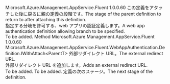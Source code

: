 <Type Name="IWithExternalRedirectUrls&lt;ParentT&gt;" FullName="Microsoft.Azure.Management.AppService.Fluent.WebAppAuthentication.Definition.IWithExternalRedirectUrls&lt;ParentT&gt;">
  <TypeSignature Language="C#" Value="public interface IWithExternalRedirectUrls&lt;ParentT&gt;" />
  <TypeSignature Language="ILAsm" Value=".class public interface auto ansi abstract IWithExternalRedirectUrls`1&lt;ParentT&gt;" />
  <TypeSignature Language="DocId" Value="T:Microsoft.Azure.Management.AppService.Fluent.WebAppAuthentication.Definition.IWithExternalRedirectUrls`1" />
  <TypeSignature Language="VB.NET" Value="Public Interface IWithExternalRedirectUrls(Of ParentT)" />
  <TypeSignature Language="F#" Value="type IWithExternalRedirectUrls&lt;'ParentT&gt; = interface" />
  <AssemblyInfo>
    <AssemblyName>Microsoft.Azure.Management.AppService.Fluent</AssemblyName>
    <AssemblyVersion>1.0.0.60</AssemblyVersion>
  </AssemblyInfo>
  <TypeParameters>
    <TypeParameter Name="ParentT" />
  </TypeParameters>
  <Interfaces />
  <Docs>
    <typeparam name="ParentT"><span data-ttu-id="7856a-101">この定義をアタッチした後に戻るに親の定義の段階です。</span><span class="sxs-lookup"><span data-stu-id="7856a-101">The stage of the parent definition to return to after attaching this definition.</span></span></typeparam>
    <summary>
            <span data-ttu-id="7856a-102">指定する分岐を許可する、web アプリの認証定義します。</span><span class="sxs-lookup"><span data-stu-id="7856a-102">A web app authentication definition allowing branch to be specified.</span></span>
            </summary>
    <remarks>To be added.</remarks>
  </Docs>
  <Members>
    <Member MemberName="WithAllowedExternalRedirectUrl">
      <MemberSignature Language="C#" Value="public Microsoft.Azure.Management.AppService.Fluent.WebAppAuthentication.Definition.IWithAttach&lt;ParentT&gt; WithAllowedExternalRedirectUrl (string url);" />
      <MemberSignature Language="ILAsm" Value=".method public hidebysig newslot virtual instance class Microsoft.Azure.Management.AppService.Fluent.WebAppAuthentication.Definition.IWithAttach`1&lt;!ParentT&gt; WithAllowedExternalRedirectUrl(string url) cil managed" />
      <MemberSignature Language="DocId" Value="M:Microsoft.Azure.Management.AppService.Fluent.WebAppAuthentication.Definition.IWithExternalRedirectUrls`1.WithAllowedExternalRedirectUrl(System.String)" />
      <MemberSignature Language="VB.NET" Value="Public Function WithAllowedExternalRedirectUrl (url As String) As IWithAttach(Of ParentT)" />
      <MemberSignature Language="F#" Value="abstract member WithAllowedExternalRedirectUrl : string -&gt; Microsoft.Azure.Management.AppService.Fluent.WebAppAuthentication.Definition.IWithAttach&lt;'ParentT&gt;" Usage="iWithExternalRedirectUrls.WithAllowedExternalRedirectUrl url" />
      <MemberType>Method</MemberType>
      <AssemblyInfo>
        <AssemblyName>Microsoft.Azure.Management.AppService.Fluent</AssemblyName>
        <AssemblyVersion>1.0.0.60</AssemblyVersion>
      </AssemblyInfo>
      <ReturnValue>
        <ReturnType>Microsoft.Azure.Management.AppService.Fluent.WebAppAuthentication.Definition.IWithAttach&lt;ParentT&gt;</ReturnType>
      </ReturnValue>
      <Parameters>
        <Parameter Name="url" Type="System.String" />
      </Parameters>
      <Docs>
        <param name="url"><span data-ttu-id="7856a-103">外部リダイレクト URL。</span><span class="sxs-lookup"><span data-stu-id="7856a-103">The external redirect URL.</span></span></param>
        <summary>
            <span data-ttu-id="7856a-104">外部リダイレクト URL を追加します。</span><span class="sxs-lookup"><span data-stu-id="7856a-104">Adds an external redirect URL.</span></span>
            </summary>
        <returns>To be added.</returns>
        <remarks>To be added.</remarks>
        <return><span data-ttu-id="7856a-105">定義の次のステージ。</span><span class="sxs-lookup"><span data-stu-id="7856a-105">The next stage of the definition.</span></span></return>
      </Docs>
    </Member>
  </Members>
</Type>
